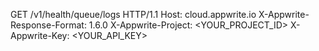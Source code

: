 GET /v1/health/queue/logs HTTP/1.1
Host: cloud.appwrite.io
X-Appwrite-Response-Format: 1.6.0
X-Appwrite-Project: <YOUR_PROJECT_ID>
X-Appwrite-Key: <YOUR_API_KEY>
